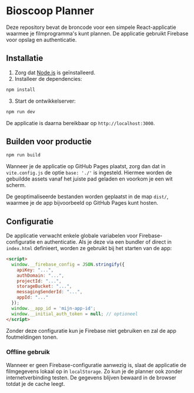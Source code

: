 # Bioscoop Planner

Deze repository bevat de broncode voor een simpele React-applicatie waarmee je filmprogramma's kunt plannen. De applicatie gebruikt Firebase voor opslag en authenticatie. 

## Installatie

1. Zorg dat [Node.js](https://nodejs.org/) is geïnstalleerd.
2. Installeer de dependencies:

```bash
npm install
```

3. Start de ontwikkelserver:

```bash
npm run dev
```

De applicatie is daarna bereikbaar op `http://localhost:3000`.

## Builden voor productie

```bash
npm run build
```
Wanneer je de applicatie op GitHub Pages plaatst, zorg dan dat in `vite.config.js` de optie `base: './'` is ingesteld. Hiermee worden de gebuildde assets vanaf het juiste pad geladen en voorkom je een wit scherm.

De geoptimaliseerde bestanden worden geplaatst in de map `dist/`, waarmee je de app bijvoorbeeld op GitHub Pages kunt hosten.

## Configuratie

De applicatie verwacht enkele globale variabelen voor Firebase-configuratie en authenticatie. Als je deze via een bundler of direct in `index.html` definieert, worden ze gebruikt bij het starten van de app:

```html
<script>
  window.__firebase_config = JSON.stringify({
    apiKey: "...",
    authDomain: "...",
    projectId: "...",
    storageBucket: "...",
    messagingSenderId: "...",
    appId: "..."
  });
  window.__app_id = 'mijn-app-id';
  window.__initial_auth_token = null; // optioneel
</script>
```

Zonder deze configuratie kun je Firebase niet gebruiken en zal de app foutmeldingen tonen.

### Offline gebruik

Wanneer er geen Firebase-configuratie aanwezig is, slaat de applicatie de filmgegevens lokaal op in `localStorage`. Zo kun je de planner ook zonder internetverbinding testen. De gegevens blijven bewaard in de browser totdat je de cache leegt.

